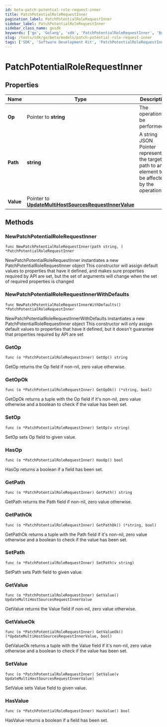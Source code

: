 ```yaml
---
id: beta-patch-potential-role-request-inner
title: PatchPotentialRoleRequestInner
pagination_label: PatchPotentialRoleRequestInner
sidebar_label: PatchPotentialRoleRequestInner
sidebar_class_name: gosdk
keywords: ['go', 'Golang', 'sdk', 'PatchPotentialRoleRequestInner', 'BetaPatchPotentialRoleRequestInner'] 
slug: /tools/sdk/go/beta/models/patch-potential-role-request-inner
tags: ['SDK', 'Software Development Kit', 'PatchPotentialRoleRequestInner', 'BetaPatchPotentialRoleRequestInner']
---
```


# PatchPotentialRoleRequestInner

## Properties

Name | Type | Description | Notes
------------ | ------------- | ------------- | -------------
**Op** | Pointer to **string** | The operation to be performed | [optional] 
**Path** | **string** | A string JSON Pointer representing the target path to an element to be affected by the operation | 
**Value** | Pointer to [**UpdateMultiHostSourcesRequestInnerValue**](update-multi-host-sources-request-inner-value) |  | [optional] 

## Methods

### NewPatchPotentialRoleRequestInner

`func NewPatchPotentialRoleRequestInner(path string, ) *PatchPotentialRoleRequestInner`

NewPatchPotentialRoleRequestInner instantiates a new PatchPotentialRoleRequestInner object
This constructor will assign default values to properties that have it defined,
and makes sure properties required by API are set, but the set of arguments
will change when the set of required properties is changed

### NewPatchPotentialRoleRequestInnerWithDefaults

`func NewPatchPotentialRoleRequestInnerWithDefaults() *PatchPotentialRoleRequestInner`

NewPatchPotentialRoleRequestInnerWithDefaults instantiates a new PatchPotentialRoleRequestInner object
This constructor will only assign default values to properties that have it defined,
but it doesn't guarantee that properties required by API are set

### GetOp

`func (o *PatchPotentialRoleRequestInner) GetOp() string`

GetOp returns the Op field if non-nil, zero value otherwise.

### GetOpOk

`func (o *PatchPotentialRoleRequestInner) GetOpOk() (*string, bool)`

GetOpOk returns a tuple with the Op field if it's non-nil, zero value otherwise
and a boolean to check if the value has been set.

### SetOp

`func (o *PatchPotentialRoleRequestInner) SetOp(v string)`

SetOp sets Op field to given value.

### HasOp

`func (o *PatchPotentialRoleRequestInner) HasOp() bool`

HasOp returns a boolean if a field has been set.

### GetPath

`func (o *PatchPotentialRoleRequestInner) GetPath() string`

GetPath returns the Path field if non-nil, zero value otherwise.

### GetPathOk

`func (o *PatchPotentialRoleRequestInner) GetPathOk() (*string, bool)`

GetPathOk returns a tuple with the Path field if it's non-nil, zero value otherwise
and a boolean to check if the value has been set.

### SetPath

`func (o *PatchPotentialRoleRequestInner) SetPath(v string)`

SetPath sets Path field to given value.


### GetValue

`func (o *PatchPotentialRoleRequestInner) GetValue() UpdateMultiHostSourcesRequestInnerValue`

GetValue returns the Value field if non-nil, zero value otherwise.

### GetValueOk

`func (o *PatchPotentialRoleRequestInner) GetValueOk() (*UpdateMultiHostSourcesRequestInnerValue, bool)`

GetValueOk returns a tuple with the Value field if it's non-nil, zero value otherwise
and a boolean to check if the value has been set.

### SetValue

`func (o *PatchPotentialRoleRequestInner) SetValue(v UpdateMultiHostSourcesRequestInnerValue)`

SetValue sets Value field to given value.

### HasValue

`func (o *PatchPotentialRoleRequestInner) HasValue() bool`

HasValue returns a boolean if a field has been set.


